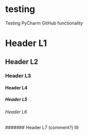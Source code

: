 # testing
Testing PyCharm GitHub functionality

# Header L1
## Header L2
### Header L3
#### Header L4
##### Header L5
###### Header L6
####### Header L7 (comment?)
llll
